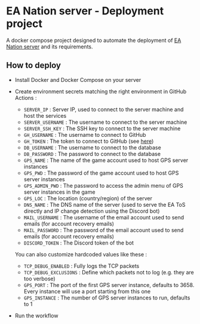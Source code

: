 # EA Nation server - Deployment project

A docker compose project designed to automate the deployment of [EA Nation server](https://github.com/a-blondel/ea-nation-server) and its requirements.

## How to deploy

- Install Docker and Docker Compose on your server
- Create environment secrets matching the right environment in GitHub Actions :
  - `SERVER_IP` : Server IP, used to connect to the server machine and host the services
  - `SERVER_USERNAME` : The username to connect to the server machine
  - `SERVER_SSH_KEY` : The SSH key to connect to the server machine
  - `GH_USERNAME` : The username to connect to GitHub
  - `GH_TOKEN` : The token to connect to GitHub (see [here](https://docs.github.com/en/github/authenticating-to-github/creating-a-personal-access-token))
  - `DB_USERNAME` : The username to connect to the database
  - `DB_PASSWORD` : The password to connect to the database
  - `GPS_NAME` : The name of the game account used to host GPS server instances
  - `GPS_PWD` : The password of the game account used to host GPS server instances
  - `GPS_ADMIN_PWD` : The password to access the admin menu of GPS server instances in the game
  - `GPS_LOC` : The location (country/region) of the server
  - `DNS_NAME` : The DNS name of the server (used to serve the EA ToS directly and IP change detection using the Discord bot)
  - `MAIL_USERNAME` : The username of the email account used to send emails (for account recovery emails)
  - `MAIL_PASSWORD` : The password of the email account used to send emails (for account recovery emails)
  - `DISCORD_TOKEN` : The Discord token of the bot

  You can also customize hardcoded values like these :
  - `TCP_DEBUG_ENABLED` : Fully logs the TCP packets
  - `TCP_DEBUG_EXCLUSIONS` : Define which packets not to log (e.g. they are too verbose)
  - `GPS_PORT` : The port of the first GPS server instance, defaults to 3658. Every instance will use a port starting from this one
  - `GPS_INSTANCE` : The number of GPS server instances to run, defaults to 1
- Run the workflow
